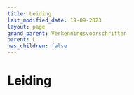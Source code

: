 ```yaml
---
title: Leiding
last_modified_date: 19-09-2023
layout: page
grand_parent: Verkenningsvoorschriften
parent: L
has_children: false
---
```


Leiding
=======

